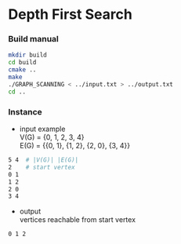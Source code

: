 # Depth First Search

### Build manual

```bash
mkdir build
cd build
cmake ..
make
./GRAPH_SCANNING < ../input.txt > ../output.txt
cd ..
```

### Instance

- input example  
V(G) = {0, 1, 2, 3, 4}  
E(G) = {{0, 1}, {1, 2}, {2, 0}, {3, 4}}  

```bash
5 4  # |V(G)| |E(G)|
2    # start vertex
0 1
1 2
2 0
3 4
```
- output   
vertices reachable from start vertex 

```bash
0 1 2
```
